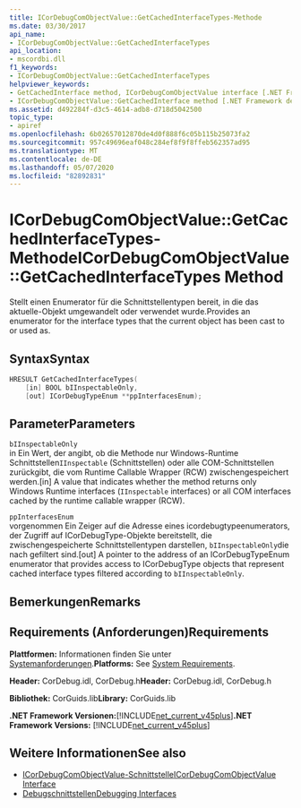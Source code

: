 ```yaml
---
title: ICorDebugComObjectValue::GetCachedInterfaceTypes-Methode
ms.date: 03/30/2017
api_name:
- ICorDebugComObjectValue::GetCachedInterfaceTypes
api_location:
- mscordbi.dll
f1_keywords:
- ICorDebugComObjectValue::GetCachedInterfaceTypes
helpviewer_keywords:
- GetCachedInterface method, ICorDebugComObjectValue interface [.NET Framework debugging]
- ICorDebugComObjectValue::GetCachedInterface method [.NET Framework debugging]
ms.assetid: d492284f-d3c5-4614-adb8-d718d5042500
topic_type:
- apiref
ms.openlocfilehash: 6b02657012870de4d0f888f6c05b115b25073fa2
ms.sourcegitcommit: 957c49696eaf048c284ef8f9f8ffeb562357ad95
ms.translationtype: MT
ms.contentlocale: de-DE
ms.lasthandoff: 05/07/2020
ms.locfileid: "82892831"
---
```

# <a name="icordebugcomobjectvaluegetcachedinterfacetypes-method"></a><span data-ttu-id="69aab-102">ICorDebugComObjectValue::GetCachedInterfaceTypes-Methode</span><span class="sxs-lookup"><span data-stu-id="69aab-102">ICorDebugComObjectValue::GetCachedInterfaceTypes Method</span></span>
<span data-ttu-id="69aab-103">Stellt einen Enumerator für die Schnittstellentypen bereit, in die das aktuelle-Objekt umgewandelt oder verwendet wurde.</span><span class="sxs-lookup"><span data-stu-id="69aab-103">Provides an enumerator for the interface types that the current object has been cast to or used as.</span></span>  
  
## <a name="syntax"></a><span data-ttu-id="69aab-104">Syntax</span><span class="sxs-lookup"><span data-stu-id="69aab-104">Syntax</span></span>  
  
```cpp  
HRESULT GetCachedInterfaceTypes(  
    [in] BOOL bIInspectableOnly,  
    [out] ICorDebugTypeEnum **ppInterfacesEnum);  
```  
  
## <a name="parameters"></a><span data-ttu-id="69aab-105">Parameter</span><span class="sxs-lookup"><span data-stu-id="69aab-105">Parameters</span></span>  
 `bIInspectableOnly`  
 <span data-ttu-id="69aab-106">in Ein Wert, der angibt, ob die Methode nur Windows-Runtime Schnittstellen`IInspectable` (Schnittstellen) oder alle COM-Schnittstellen zurückgibt, die vom Runtime Callable Wrapper (RCW) zwischengespeichert werden.</span><span class="sxs-lookup"><span data-stu-id="69aab-106">[in] A value that indicates whether the method returns only Windows Runtime interfaces (`IInspectable` interfaces) or all COM interfaces cached by the runtime callable wrapper (RCW).</span></span>  
  
 `ppInterfacesEnum`  
 <span data-ttu-id="69aab-107">vorgenommen Ein Zeiger auf die Adresse eines icordebugtypeenumerators, der Zugriff auf ICorDebugType-Objekte bereitstellt, die zwischengespeicherte Schnittstellentypen darstellen, `bIInspectableOnly`die nach gefiltert sind.</span><span class="sxs-lookup"><span data-stu-id="69aab-107">[out] A pointer to the address of an ICorDebugTypeEnum enumerator that provides access to ICorDebugType objects that represent cached interface types filtered according to `bIInspectableOnly`.</span></span>  
  
## <a name="remarks"></a><span data-ttu-id="69aab-108">Bemerkungen</span><span class="sxs-lookup"><span data-stu-id="69aab-108">Remarks</span></span>  
  
## <a name="requirements"></a><span data-ttu-id="69aab-109">Requirements (Anforderungen)</span><span class="sxs-lookup"><span data-stu-id="69aab-109">Requirements</span></span>  
 <span data-ttu-id="69aab-110">**Plattformen:** Informationen finden Sie unter [Systemanforderungen](../../get-started/system-requirements.md).</span><span class="sxs-lookup"><span data-stu-id="69aab-110">**Platforms:** See [System Requirements](../../get-started/system-requirements.md).</span></span>  
  
 <span data-ttu-id="69aab-111">**Header:** CorDebug.idl, CorDebug.h</span><span class="sxs-lookup"><span data-stu-id="69aab-111">**Header:** CorDebug.idl, CorDebug.h</span></span>  
  
 <span data-ttu-id="69aab-112">**Bibliothek:** CorGuids.lib</span><span class="sxs-lookup"><span data-stu-id="69aab-112">**Library:** CorGuids.lib</span></span>  
  
 <span data-ttu-id="69aab-113">**.NET Framework Versionen:**[!INCLUDE[net_current_v45plus](../../../../includes/net-current-v45plus-md.md)]</span><span class="sxs-lookup"><span data-stu-id="69aab-113">**.NET Framework Versions:** [!INCLUDE[net_current_v45plus](../../../../includes/net-current-v45plus-md.md)]</span></span>  
  
## <a name="see-also"></a><span data-ttu-id="69aab-114">Weitere Informationen</span><span class="sxs-lookup"><span data-stu-id="69aab-114">See also</span></span>

- [<span data-ttu-id="69aab-115">ICorDebugComObjectValue-Schnittstelle</span><span class="sxs-lookup"><span data-stu-id="69aab-115">ICorDebugComObjectValue Interface</span></span>](icordebugcomobjectvalue-interface.md)
- [<span data-ttu-id="69aab-116">Debugschnittstellen</span><span class="sxs-lookup"><span data-stu-id="69aab-116">Debugging Interfaces</span></span>](debugging-interfaces.md)
